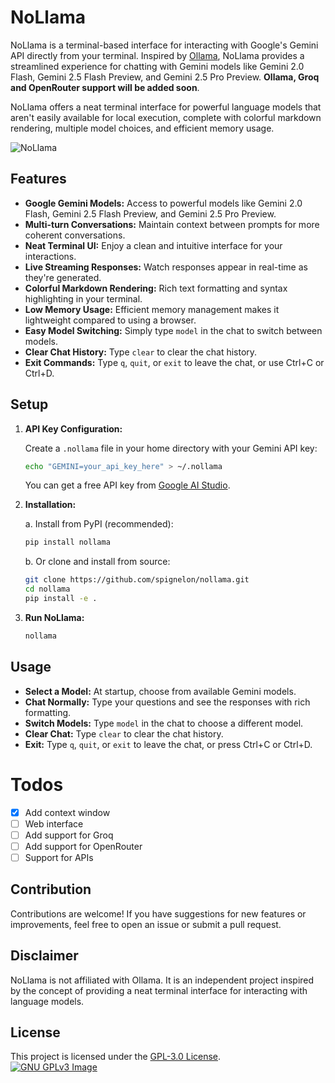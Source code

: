 # NoLlama

NoLlama is a terminal-based interface for interacting with Google's Gemini API directly from your terminal. Inspired by [Ollama](https://ollama.com/), NoLlama provides a streamlined experience for chatting with Gemini models like Gemini 2.0 Flash, Gemini 2.5 Flash Preview, and Gemini 2.5 Pro Preview. **Ollama, Groq and OpenRouter support will be added soon**.

NoLlama offers a neat terminal interface for powerful language models that aren't easily available for local execution, complete with colorful markdown rendering, multiple model choices, and efficient memory usage.

![NoLlama](https://i.imgur.com/0ZOaXwv.png)

## Features

- **Google Gemini Models:** Access to powerful models like Gemini 2.0 Flash, Gemini 2.5 Flash Preview, and Gemini 2.5 Pro Preview.
- **Multi-turn Conversations:** Maintain context between prompts for more coherent conversations.
- **Neat Terminal UI:** Enjoy a clean and intuitive interface for your interactions.
- **Live Streaming Responses:** Watch responses appear in real-time as they're generated.
- **Colorful Markdown Rendering:** Rich text formatting and syntax highlighting in your terminal.
- **Low Memory Usage:** Efficient memory management makes it lightweight compared to using a browser.
- **Easy Model Switching:** Simply type `model` in the chat to switch between models.
- **Clear Chat History:** Type `clear` to clear the chat history.
- **Exit Commands:** Type `q`, `quit`, or `exit` to leave the chat, or use Ctrl+C or Ctrl+D.

## Setup

1. **API Key Configuration:**

   Create a `.nollama` file in your home directory with your Gemini API key:

   ```bash
   echo "GEMINI=your_api_key_here" > ~/.nollama
   ```
   
   You can get a free API key from [Google AI Studio](https://aistudio.google.com/).

2. **Installation:**

   a. Install from PyPI (recommended):

   ```bash
   pip install nollama
   ```

   b. Or clone and install from source:

   ```bash
   git clone https://github.com/spignelon/nollama.git
   cd nollama
   pip install -e .
   ```

3. **Run NoLlama:**

   ```bash
   nollama
   ```

## Usage

- **Select a Model:** At startup, choose from available Gemini models.
- **Chat Normally:** Type your questions and see the responses with rich formatting.
- **Switch Models:** Type `model` in the chat to choose a different model.
- **Clear Chat:** Type `clear` to clear the chat history.
- **Exit:** Type `q`, `quit`, or `exit` to leave the chat, or press Ctrl+C or Ctrl+D.

# Todos
- [x] Add context window
- [ ] Web interface
- [ ] Add support for Groq
- [ ] Add support for OpenRouter
- [ ] Support for APIs

## Contribution

Contributions are welcome! If you have suggestions for new features or improvements, feel free to open an issue or submit a pull request.

## Disclaimer

NoLlama is not affiliated with Ollama. It is an independent project inspired by the concept of providing a neat terminal interface for interacting with language models.

## License

This project is licensed under the [GPL-3.0 License](LICENSE). <br>
[![GNU GPLv3 Image](https://www.gnu.org/graphics/gplv3-127x51.png)](https://www.gnu.org/licenses/gpl-3.0.en.html)
